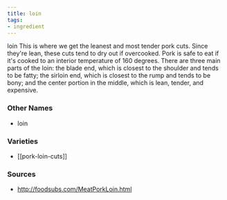 ```yaml
---
title: loin
tags:
- ingredient
---
```

loin This is where we get the leanest and most tender pork cuts. Since they're lean, these cuts tend to dry out if overcooked. Pork is safe to eat if it's cooked to an interior temperature of 160 degrees. There are three main parts of the loin: the blade end, which is closest to the shoulder and tends to be fatty; the sirloin end, which is closest to the rump and tends to be bony; and the center portion in the middle, which is lean, tender, and expensive.

### Other Names

* loin

### Varieties

* [[pork-loin-cuts]]

### Sources
* http://foodsubs.com/MeatPorkLoin.html
